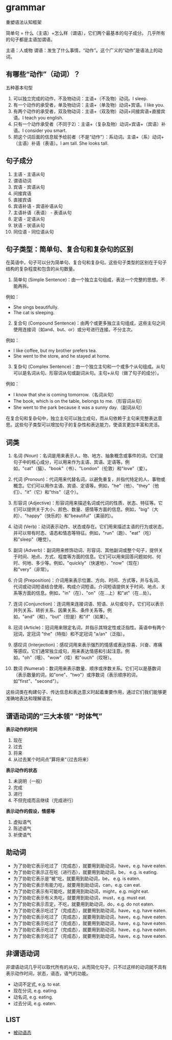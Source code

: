 # grammar
重塑语法认知框架

简单句 = 什么（主语）+怎么样（谓语），它们两个最基本的句子成分。
几乎所有的句子都是主语加谓语。

主语：人或物
谓语：发生了什么事情，“动作”。这个广义的“动作”是语法上的动词。

## 有哪些“动作”（动词）？

五种基本句型

1. 可以独立完成的动作，不及物动词：主语+（不及物）动词。I sleep.
2. 有一个动作的承受者，单及物动词：主语+（单及物）动词+宾语。I like you.
3. 有两个动作的承受者，双及物动词：主语+（双及物）动词+间接宾语+直接宾语。I teach you english.
4. 只有一个动作承受者（不同于2）：主语+（复杂及物）动词+宾语+（宾语）补语。I consider you smart.
5. 把这个词后面的信息赋予给前者（不是“动作”）：系动词。主语+（系）动词+（主语）补语（表语）。I am tall. She looks tall.

## 句子成分

1. 主语 - 主语从句
2. 谓语动词
3. 宾语 - 宾语从句
4. 间接宾语
5. 直接宾语
6. 宾语补语 - 宾语补语从句
7. 主语补语（表语） - 表语从句
8. 定语 - 定语从句
9. 状语 - 状语从句
10. 同位语 - 同位语从句

## 句子类型：简单句、复合句和复杂句的区别

在英语中，句子可以分为简单句、复合句和复杂句。这些句子类型的区别在于句子结构的复杂程度和包含的从句数量。

1. 简单句 (Simple Sentence)：由一个独立主句组成，表达一个完整的思想。不能再拆。

例如：
- She sings beautifully.
- The cat is sleeping.

2. 复合句 (Compound Sentence)：由两个或更多独立主句组成，这些主句之间使用连接词（如and、but、or）或分号进行连接。不分主次。

例如：
- I like coffee, but my brother prefers tea.
- She went to the store, and he stayed at home.

3. 复杂句 (Complex Sentence)：由一个独立主句和一个或多个从句组成。从句可以是名词从句、形容词从句或副词从句。主句+从句（做了句子的成分）。

例如：
- I know that she is coming tomorrow.（名词从句）
- The book, which is on the table, belongs to me.（形容词从句）
- She went to the park because it was a sunny day.（副词从句）

在复合句和复杂句中，独立主句可以独立成句，而从句依赖于主句来完整表达意思。这些句子类型可以增加句子的复杂性和表达能力，使语言更加丰富和灵活。

## 词类

1. 名词 (Noun)：名词是用来表示人、物、地方、抽象概念或事件的词。它们是句子中的核心成分，可以用来作为主语、宾语、定语等。例如，"cat"（猫）、"book"（书）、"London"（伦敦）和"love"（爱）。

2. 代词 (Pronoun)：代词用来代替名词，以避免重复，并指代特定的人、事物或概念。它们可以用作主语、宾语、定语等。例如，"he"（他）、"they"（他们）、"it"（它）和"this"（这个）。

3. 形容词 (Adjective)：形容词用来描述名词或代词的性质、状态、特征等。它们可以提供关于大小、颜色、数量、感情等方面的信息。例如，"big"（大的）、"happy"（快乐的）和"beautiful"（美丽的）。

4. 动词 (Verb)：动词表示动作、状态或存在。它们用来描述主语的行为或状态，并可以带有时态、语态和情态等特征。例如，"run"（跑）、"eat"（吃）和"sleep"（睡觉）。

5. 副词 (Adverb)：副词用来修饰动词、形容词、其他副词或整个句子，提供关于时间、地点、方式、程度等方面的信息。它们可以用来回答问题如何、何时、何地、多少等。例如，"quickly"（快速地）、"now"（现在）和"very"（非常）。

6. 介词 (Preposition)：介词用来表示位置、方向、时间、方式等，并与名词、代词或动词短语结合使用，构成介词短语。介词短语提供关于时间、地点、关系等方面的信息。例如，"in"（在）、"on"（在…上）和"at"（在…处）。

7. 连词 (Conjunction)：连词用来连接词语、短语、从句或句子。它们可以表示并列关系、转折关系、因果关系、条件关系等。例如，"and"（和）、"but"（但是）和"if"（如果）。

8. 冠词 (Article)：冠词用来限定名词，并指示其特定性或泛指性。英语中有两个冠词，定冠词 "the"（特指）和不定冠词 "a/an"（泛指）。

9. 感叹词 (Interjection)：感叹词用来表示强烈的情感或表达惊喜、兴奋、疼痛等感叹。它们通常独立成句，用来表达情感和引起注意。例如，"oh"（哦）、"wow"（哇）和"ouch"（哎呀）。

10. 数词 (Numeral)：数词用来表示数量、顺序或序数关系。它们可以是基数词（表示数量的词，如"one"、"two"）或序数词（表示顺序的词，如"first"、"second"）。

这些词类在构建句子、传达信息和表达意义时起着重要作用，通过它们我们能够更准确地表达和理解语言。

## 谓语动词的“三大本领” “时体气”

**表示动作的时间**

1. 现在
2. 过去
3. 将来
4. 从过去某个时间点”算将来“（过去将来）

**表示动作的状态**

1. 未说明（一般）
2. 完成
3. 进行
4. 不但完成而且继续（完成进行）

**表示动作的假设，情感等**

1. 虚拟语气
2. 陈述语气
3. 祈使语气


## 助动词

- 为了协助它表示吃过了（完成态），就要用到助动词，have，e.g. have eaten.
- 为了协助它表示正在吃（进行态），就要用到助动词，be，  e.g. is eating.
- 为了协助它表示是“被“吃，就要用到助动词，be，  e.g. is eaten.
- 为了协助它表示有能力吃，就要用到助动词，can，e.g. can eat.
- 为了协助它表示有可能吃，就要用到助动词，might，e.g. might eat.
- 为了协助它表示有义务吃，就要用到助动词，must，e.g. must eat.
- 为了协助它表示否定，不吃，就要用到助动词，do，e.g. do not eaten.
- 为了协助它表示吃过了（完成态），就要用到助动词，have，e.g. have eaten.
- 为了协助它表示吃过了（完成态），就要用到助动词，have，e.g. have eaten.
- 为了协助它表示吃过了（完成态），就要用到助动词，have，e.g. have eaten.
- 为了协助它表示吃过了（完成态），就要用到助动词，have，e.g. have eaten.
- 为了协助它表示吃过了（完成态），就要用到助动词，have，e.g. have eaten.

## 非谓语动词

非谓语动词几乎可以取代所有的从句，从而简化句子。只不过这样的动词就不具有表示动作时间，状态，语态，语气的功能。

- 动词不定式, e.g. to eat.
- 现在分词, e.g. eating.
- 动名词, e.g. eating.
- 过去分词, e.g. eaten.

## LIST

- [被动语态](./被动语态.md)